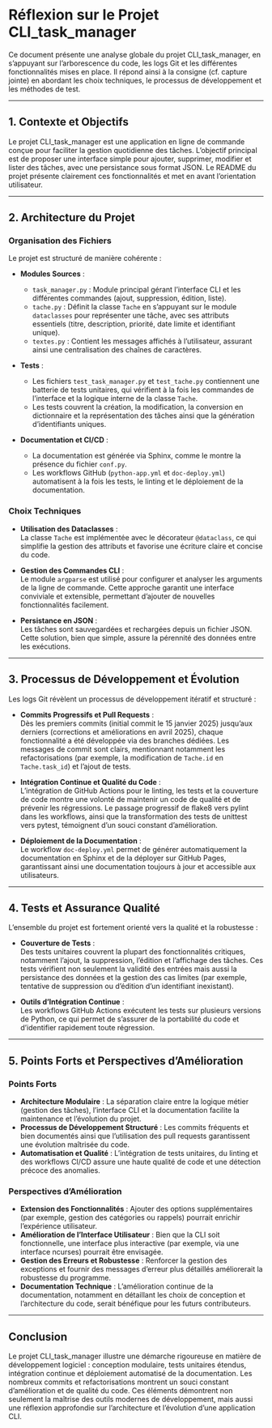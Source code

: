 
# Réflexion sur le Projet CLI_task_manager

Ce document présente une analyse globale du projet CLI_task_manager, en s’appuyant sur l’arborescence du code, les logs Git et les différentes fonctionnalités mises en place. Il répond ainsi à la consigne (cf. capture jointe) en abordant les choix techniques, le processus de développement et les méthodes de test.

---

## 1. Contexte et Objectifs

Le projet CLI_task_manager est une application en ligne de commande conçue pour faciliter la gestion quotidienne des tâches. L’objectif principal est de proposer une interface simple pour ajouter, supprimer, modifier et lister des tâches, avec une persistance sous format JSON. Le README du projet présente clairement ces fonctionnalités et met en avant l’orientation utilisateur.

---

## 2. Architecture du Projet

### Organisation des Fichiers

Le projet est structuré de manière cohérente :
- **Modules Sources** :  
  - `task_manager.py` : Module principal gérant l’interface CLI et les différentes commandes (ajout, suppression, édition, liste).
  - `tache.py` : Définit la classe `Tache` en s’appuyant sur le module `dataclasses` pour représenter une tâche, avec ses attributs essentiels (titre, description, priorité, date limite et identifiant unique).
  - `textes.py` : Contient les messages affichés à l’utilisateur, assurant ainsi une centralisation des chaînes de caractères.

- **Tests** :  
  - Les fichiers `test_task_manager.py` et `test_tache.py` contiennent une batterie de tests unitaires, qui vérifient à la fois les commandes de l’interface et la logique interne de la classe `Tache`.  
  - Les tests couvrent la création, la modification, la conversion en dictionnaire et la représentation des tâches ainsi que la génération d’identifiants uniques.

- **Documentation et CI/CD** :  
  - La documentation est générée via Sphinx, comme le montre la présence du fichier `conf.py`.  
  - Les workflows GitHub (`python-app.yml` et `doc-deploy.yml`) automatisent à la fois les tests, le linting et le déploiement de la documentation.

### Choix Techniques

- **Utilisation des Dataclasses** :  
  La classe `Tache` est implémentée avec le décorateur `@dataclass`, ce qui simplifie la gestion des attributs et favorise une écriture claire et concise du code.

- **Gestion des Commandes CLI** :  
  Le module `argparse` est utilisé pour configurer et analyser les arguments de la ligne de commande. Cette approche garantit une interface conviviale et extensible, permettant d’ajouter de nouvelles fonctionnalités facilement.

- **Persistance en JSON** :  
  Les tâches sont sauvegardées et rechargées depuis un fichier JSON. Cette solution, bien que simple, assure la pérennité des données entre les exécutions.

---

## 3. Processus de Développement et Évolution

Les logs Git révèlent un processus de développement itératif et structuré :
- **Commits Progressifs et Pull Requests** :  
  Dès les premiers commits (initial commit le 15 janvier 2025) jusqu’aux derniers (corrections et améliorations en avril 2025), chaque fonctionnalité a été développée via des branches dédiées. Les messages de commit sont clairs, mentionnant notamment les refactorisations (par exemple, la modification de `Tache.id` en `Tache.task_id`) et l’ajout de tests.

- **Intégration Continue et Qualité du Code** :  
  L’intégration de GitHub Actions pour le linting, les tests et la couverture de code montre une volonté de maintenir un code de qualité et de prévenir les régressions. Le passage progressif de flake8 vers pylint dans les workflows, ainsi que la transformation des tests de unittest vers pytest, témoignent d’un souci constant d’amélioration.

- **Déploiement de la Documentation** :  
  Le workflow `doc-deploy.yml` permet de générer automatiquement la documentation en Sphinx et de la déployer sur GitHub Pages, garantissant ainsi une documentation toujours à jour et accessible aux utilisateurs.

---

## 4. Tests et Assurance Qualité

L’ensemble du projet est fortement orienté vers la qualité et la robustesse :
- **Couverture de Tests** :  
  Des tests unitaires couvrent la plupart des fonctionnalités critiques, notamment l’ajout, la suppression, l’édition et l’affichage des tâches. Ces tests vérifient non seulement la validité des entrées mais aussi la persistance des données et la gestion des cas limites (par exemple, tentative de suppression ou d’édition d’un identifiant inexistant).

- **Outils d’Intégration Continue** :  
  Les workflows GitHub Actions exécutent les tests sur plusieurs versions de Python, ce qui permet de s’assurer de la portabilité du code et d’identifier rapidement toute régression.

---

## 5. Points Forts et Perspectives d’Amélioration

### Points Forts
- **Architecture Modulaire** : La séparation claire entre la logique métier (gestion des tâches), l’interface CLI et la documentation facilite la maintenance et l’évolution du projet.
- **Processus de Développement Structuré** : Les commits fréquents et bien documentés ainsi que l’utilisation des pull requests garantissent une évolution maîtrisée du code.
- **Automatisation et Qualité** : L’intégration de tests unitaires, du linting et des workflows CI/CD assure une haute qualité de code et une détection précoce des anomalies.

### Perspectives d’Amélioration
- **Extension des Fonctionnalités** : Ajouter des options supplémentaires (par exemple, gestion des catégories ou rappels) pourrait enrichir l’expérience utilisateur.
- **Amélioration de l’Interface Utilisateur** : Bien que la CLI soit fonctionnelle, une interface plus interactive (par exemple, via une interface ncurses) pourrait être envisagée.
- **Gestion des Erreurs et Robustesse** : Renforcer la gestion des exceptions et fournir des messages d’erreur plus détaillés améliorerait la robustesse du programme.
- **Documentation Technique** : L’amélioration continue de la documentation, notamment en détaillant les choix de conception et l’architecture du code, serait bénéfique pour les futurs contributeurs.

---

## Conclusion

Le projet CLI_task_manager illustre une démarche rigoureuse en matière de développement logiciel : conception modulaire, tests unitaires étendus, intégration continue et déploiement automatisé de la documentation. Les nombreux commits et refactorisations montrent un souci constant d’amélioration et de qualité du code. Ces éléments démontrent non seulement la maîtrise des outils modernes de développement, mais aussi une réflexion approfondie sur l’architecture et l’évolution d’une application CLI.
